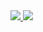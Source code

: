 <a href="https://t.me/hzrglpoqasd">
    <img src="https://img.shields.io/badge/Telegram-2AABEE?style=for-the-badge&logo=Telegram&logoColor=white" />
  </a>
  <a href="grigoriynbr@gmail.com">
  <a href="mailto: grigoriynbr@gmail.com">
    <img src="https://img.shields.io/badge/Gmail-EA4335?style=for-the-badge&logo=Gmail&logoColor=white" />
  </a>
</div>

<!--
**waterrDrinker/waterrDrinker** is a ✨ _special_ ✨ repository because its `README.md` (this file) appears on your GitHub profile.

Here are some ideas to get you started:

- 🔭 I’m currently working on ...
- 🌱 I’m currently learning ...
- 👯 I’m looking to collaborate on ...
- 🤔 I’m looking for help with ...
- 💬 Ask me about ...
- 📫 How to reach me: ...
- 😄 Pronouns: ...
- ⚡ Fun fact: ...
-->
